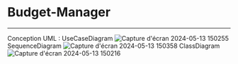 # Budget-Manager

-------------------------------------------------------------
Conception UML : 
UseCaseDiagram ![Capture d'écran 2024-05-13 150255](https://github.com/youssef-cherkaoui/Budget-Manager/assets/157011501/c577aa43-a086-4668-af98-505f4412f408)
SequenceDiagram ![Capture d'écran 2024-05-13 150358](https://github.com/youssef-cherkaoui/Budget-Manager/assets/157011501/e09923f2-8ef0-412d-8bb9-53d586d12d45)
ClassDiagram ![Capture d'écran 2024-05-13 150216](https://github.com/youssef-cherkaoui/Budget-Manager/assets/157011501/ea63e3b2-00a5-4f11-ac83-773a785b766d)

